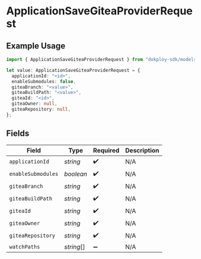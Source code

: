 # ApplicationSaveGiteaProviderRequest

## Example Usage

```typescript
import { ApplicationSaveGiteaProviderRequest } from "dokploy-sdk/models/operations";

let value: ApplicationSaveGiteaProviderRequest = {
  applicationId: "<id>",
  enableSubmodules: false,
  giteaBranch: "<value>",
  giteaBuildPath: "<value>",
  giteaId: "<id>",
  giteaOwner: null,
  giteaRepository: null,
};
```

## Fields

| Field              | Type               | Required           | Description        |
| ------------------ | ------------------ | ------------------ | ------------------ |
| `applicationId`    | *string*           | :heavy_check_mark: | N/A                |
| `enableSubmodules` | *boolean*          | :heavy_check_mark: | N/A                |
| `giteaBranch`      | *string*           | :heavy_check_mark: | N/A                |
| `giteaBuildPath`   | *string*           | :heavy_check_mark: | N/A                |
| `giteaId`          | *string*           | :heavy_check_mark: | N/A                |
| `giteaOwner`       | *string*           | :heavy_check_mark: | N/A                |
| `giteaRepository`  | *string*           | :heavy_check_mark: | N/A                |
| `watchPaths`       | *string*[]         | :heavy_minus_sign: | N/A                |